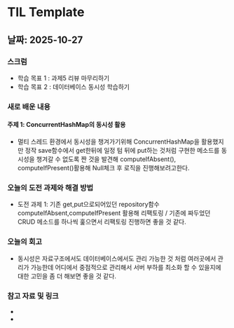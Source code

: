 # TIL Template

## 날짜: 2025-10-27

### 스크럼
- 학습 목표 1 : 과제5 리뷰 마무리하기
- 학습 목표 2 : 데이터베이스 동시성 학습하기

### 새로 배운 내용
#### 주제 1: ConcurrentHashMap의 동시성 활용
- 멀티 스레드 환경에서 동시성을 챙겨가기위해 ConcurrentHashMap을 활용했지만 정작 save함수에서 get한뒤에 일정 텀 뒤에 put하는 것처럼 구현한 메소드를 동시성을 챙겨갈 수 없도록 짠 것을 발견해 computeIfAbsent(), computeIfPresent()활용해 Null체크 후 로직을 진행해보려고한다.

### 오늘의 도전 과제와 해결 방법
- 도전 과제 1: 기존 get,put으로되어있던 repository함수 computeIfAbsent,computeIfPresent 활용해 리팩토링 / 기존에 짜두었던 CRUD 메소드를 하나씩 훑으면서 리팩토링 진행하면 좋을 것 같다. 

### 오늘의 회고
- 동시성은 자료구조에서도 데이터베이스에서도 관리 가능한 것 처럼 여러곳에서 관리가 가능한데 어디에서 중점적으로 관리해서 서버 부하를 최소화 할 수 있을지에 대한 고민을 좀 더 해보면 좋을 것 같다.

### 참고 자료 및 링크
- 
- 